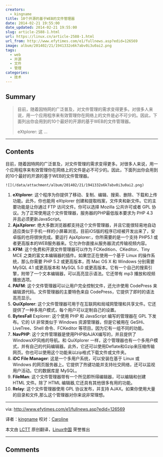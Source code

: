 ```yaml
---
creators:
  - kingname
title: 10个开源的基于WEB的文件管理器
date: 2014-02-21 19:55:00
date_updated: 2014-02-21 19:55:00
slug: article-2588-1.html
url: https://linux.cn/article-2588-1.html
url_from: http://www.efytimes.com/e1/fullnews.asp?edid=126569
image: album/201402/21/1941332o6k7abv0i3u0ai2.png
tags:
  - web
  - 开源
  - 文件
  - 管理
categories:
  - 技术
---
```


## Summary

> 目前，随着因特网的广泛普及，对文件管理的需求变得更多。对很多人来说，用一个应用程序来有效管理你在网络上的文件是必不可少的。因此，下面列出你会用到的10个最好的开源的基于WEB的文件管理器。
> 
> eXtplorer: 这 ...

***

<!-- more -->

## Contents

目前，随着因特网的广泛普及，对文件管理的需求变得更多。对很多人来说，用一个应用程序来有效管理你在网络上的文件是必不可少的。因此，下面列出你会用到的10个最好的开源的基于WEB的文件管理器。

`![](/data/attachment/album/201402/21/1941332o6k7abv0i3u0ai2.png)`

1. **eXtplorer**: 这个程序为你提供了移动、复制、编辑、搜索、删除、下载和上传功能。此外，你也能用 eXtplorer 创建和提取档案，文件夹和新文件。它的主要功能是让你通过 FTP 访问文件。你可以选择 Mozilla 公共许可或者 GPL 协议。为了正常使用这个文件管理器，服务器的PHP最低版本要求为 PHP 4.3 并且必须更新JavaScript。
2. **AjaXplorer**: 绝大多数浏览器都支持这个文件管理器，并且它能很轻易地自动适应类似于手机一样的小屏幕浏览。目前iOS版的程序已经被开发出来了，安卓版的也将很快完成。要运行 AjaXplorer:，你所需要的是一个支持 PHP5.1 或者更高版本的WEB服务器来。它允许你直接从服务器流式传输视频内容。
3. **KFM**: 这个免费和开源文件管理器可以作为 FCKedition、CKeditor、Tiny MCE 之类的富文本编辑器的插件。如果您正在使用一个基于 Linux 的操作系统，那么你需要 PHP 5.2 或更高版本，而 Mac OS X 和 Windows 分别需要 MySQL 4.1 或更高版本和 MySQL 5.0 或更高版本。它有一个自己的搜索引擎，附带了一个文本编辑器，可以高亮显示语法。它还带有 mp3 播放和视频播放选项。
4. **PAFM**: 这个文件管理器可以让用户完全控制文件，还允许使用 CodePress 来编辑源代码。文件管理器的主要特色来自 CodePress，它提供了即时的语法高亮显示。
5. **QuiXplorer**: 这个文件管理器可用于在互联网和局域网管理和共享文件。它还提供了一种多用户模式，每个用户可以定制自己的设置。
6. **BytesFall** Explorer: 这个使用 PHP 和 JavaScript 编写的管理器在 GPL 下发布。它的 UI 非常类似于 Windows 资源管理器，但是它被用在 GeSHi、LiveTree、Shell 命令、FCKeditor 等项目。因为它有一组不同的功能。
7. **NavPHP**: 这个文件管理器是使用PHP和AJAX编写的，并且提供了WindowsXP风格的导航。和 QuiXplorer 一样，这个管理器也有一个多用户模式，并有自己的代码编辑器。此外，它还可以使用Deflate和Gzip来压缩传输网页。你也可以使用这个功能来以zip格式下载文件或文件夹。
8. **iDC File Manager**: 这是一个多用户系统，可以安装在基于 Linux 或 Windows 的网页服务器上。它提供了热键功能并支持社交网络，还可以监视用户活动。它的数据库是 MySQL。
9. **FileMan**: 这个文件管理器带有一个所见即所得编辑器，可以编辑和创建 HTML 文件。除了 HTML 编辑器,它还具有其他很多有用的功能。
10. **Relay**: 这个文件管理器使用 GPL 协议发布，并支持 AJAX。如果你使用大量的目录和文件,那么这个管理器对你来说非常理想。

---

via: <http://www.efytimes.com/e1/fullnews.asp?edid=126569>

译者：[kingname](https://github.com/kingname) 校对：[Caroline](https://github.com/carolinewuyan)

本文由 [LCTT](https://github.com/LCTT/TranslateProject) 原创翻译，[Linux中国](https://linux.cn/) 荣誉推出

***

## Comments
